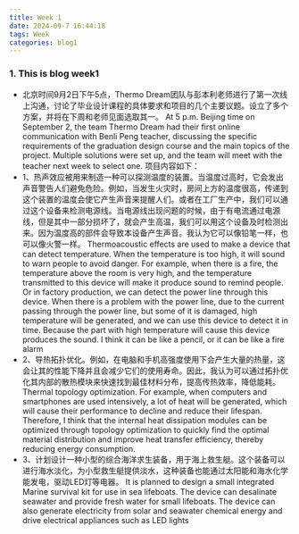 ```yaml
---
title: Week 1
date: 2024-09-7 16:44:18
tags: Week
categories: blog1
---
```

### 1. This is blog week1
* 北京时间9月2日下午5点，Thermo Dream团队与彭本利老师进行了第一次线上沟通，讨论了毕业设计课程的具体要求和项目的几个主要议题。设立了多个方案，并将在下周和老师见面选取其一。
At 5 p.m. Beijing time on September 2, the team Thermo Dream had their first online communication with Benli Peng teacher, discussing the specific requirements of the graduation design course and the main topics of the project. Multiple solutions were set up, and the team will meet with the teacher next week to select one.
项目内容如下：
* 1、热声效应被用来制造一种可以探测温度的装置。当温度过高时，它会发出声音警告人们避免危险。例如，当发生火灾时，房间上方的温度很高，传递到这个装置的温度会使它产生声音来提醒人们。或者在工厂生产中，我们可以通过这个设备来检测电源线。当电源线出现问题的时候，由于有电流通过电源线，但是其中一部分损坏了，就会产生高温，我们可以用这个设备及时检测出来。因为温度高的部件会导致本设备产生声音。我认为它可以像铅笔一样，也可以像火警一样。
Thermoacoustic effects are used to make a device that can detect temperature. When the temperature is too high, it will sound to warn people to avoid danger. For example, when there is a fire, the temperature above the room is very high, and the temperature transmitted to this device will make it produce sound to remind people. Or in factory production, we can detect the power line through this device. When there is a problem with the power line, due to the current passing through the power line, but some of it is damaged, high temperature will be generated, and we can use this device to detect it in time. Because the part with high temperature will cause this device produces the sound. I think it can be like a pencil, or it can be like a fire alarm
* 2、导热拓扑优化。例如，在电脑和手机高强度使用下会产生大量的热量，这会让其的性能下降并且会减少它们的使用寿命。因此，我认为可以通过拓扑优化其内部的散热模块来快速找到最佳材料分布，提高传热效率，降低能耗。
Thermal topology optimization. For example, when computers and smartphones are used intensively, a lot of heat will be generated, which will cause their performance to decline and reduce their lifespan. Therefore, I think that the internal heat dissipation modules can be optimized through topology optimization to quickly find the optimal material distribution and improve heat transfer efficiency, thereby reducing energy consumption.
* 3、计划设计一种小型的综合海洋求生装备，用于海上救生艇。这个装备可以进行海水淡化，为小型救生艇提供淡水，这种装备也能通过太阳能和海水化学能发电，驱动LED灯等电器。
It is planned to design a small integrated Marine survival kit for use in sea lifeboats. The device can desalinate seawater and provide fresh water for small lifeboats. The device can also generate electricity from solar and seawater chemical energy and drive electrical appliances such as LED lights

